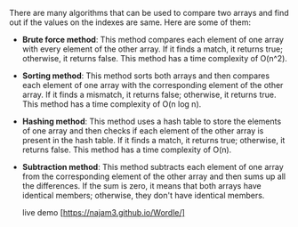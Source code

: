 There are many algorithms that can be used to compare two arrays and find out if the values on the indexes are same. Here are some of them:

- **Brute force method**: This method compares each element of one array with every element of the other array. If it finds a match, it returns true; otherwise, it returns false. This method has a time complexity of O(n^2).

- **Sorting method**: This method sorts both arrays and then compares each element of one array with the corresponding element of the other array. If it finds a mismatch, it returns false; otherwise, it returns true. This method has a time complexity of O(n log n).

- **Hashing method**: This method uses a hash table to store the elements of one array and then checks if each element of the other array is present in the hash table. If it finds a match, it returns true; otherwise, it returns false. This method has a time complexity of O(n).

- **Subtraction method**: This method subtracts each element of one array from the corresponding element of the other array and then sums up all the differences. If the sum is zero, it means that both arrays have identical members; otherwise, they don't have identical members.

   live demo [https://najam3.github.io/Wordle/]